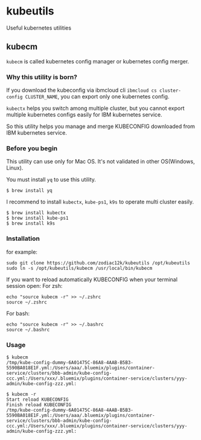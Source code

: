 # kubeutils
Useful kubernetes utilities

## kubecm

`kubecm` is called kubernetes config manager or kubernetes config merger.

### Why this utility is born?

If you download the kubeconfig via ibmcloud cli `ibmcloud cs cluster-config CLUSTER_NAME`, you can export only one kubernetes config.

`kubectx` helps you switch among multiple cluster, but you cannot export multiple kubernetes configs easily for IBM kubernetes service.

So this utility helps you manage and merge KUBECONFIG downloaded from IBM kubernetes service.

### Before you begin

This utility can use only for Mac OS. It's not validated in other OS(Windows, Linux).

You must install `yq` to use this utility.
```
$ brew install yq
```

I recommend to install `kubectx`, `kube-ps1`, `k9s` to operate multi cluster easily.
```
$ brew install kubectx
$ brew install kube-ps1
$ brew install k9s
```

### Installation

for example:
```
sudo git clone https://github.com/zodiac12k/kubeutils /opt/kubeutils
sudo ln -s /opt/kubeutils/kubecm /usr/local/bin/kubecm
```

If you want to reload automatically KUBECONFIG when your terminal session open:
For zsh:
```
echo "source kubecm -r" >> ~/.zshrc
source ~/.zshrc
```
For bash:
```
echo "source kubecm -r" >> ~/.bashrc
source ~/.bashrc
```

### Usage
```
$ kubecm
/tmp/kube-config-dummy-6A01475C-86A8-4AAB-B5B3-5590BA018E1F.yml:/Users/aaa/.bluemix/plugins/container-service/clusters/bbb-admin/kube-config-ccc.yml:/Users/xxx/.bluemix/plugins/container-service/clusters/yyy-admin/kube-config-zzz.yml:

$ kubecm -r
Start reload KUBECONFIG
Finish reload KUBECONFIG
/tmp/kube-config-dummy-6A01475C-86A8-4AAB-B5B3-5590BA018E1F.yml:/Users/aaa/.bluemix/plugins/container-service/clusters/bbb-admin/kube-config-ccc.yml:/Users/xxx/.bluemix/plugins/container-service/clusters/yyy-admin/kube-config-zzz.yml:
```
